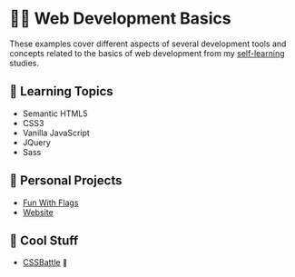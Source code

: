 # :man_technologist: Web Development Basics

These examples cover different aspects of several development tools and concepts related to the basics of web development from my [self-learning](https://github.com/DanielBrito/self-learning) studies.

## 📑 Learning Topics

- Semantic HTML5
- CSS3
- Vanilla JavaScript
- JQuery
- Sass

## 🚀 Personal Projects

- [Fun With Flags](https://github.com/DanielBrito/fun-with-flags)
- [Website](https://danielbrito.github.io/)

## 🎉 Cool Stuff

- [CSSBattle](https://cssbattle.dev/) <a href="https://cssbattle.dev/player/danielbrito" style="text-decoration: none; font-size: 12px" title="My profile">👤</a>
